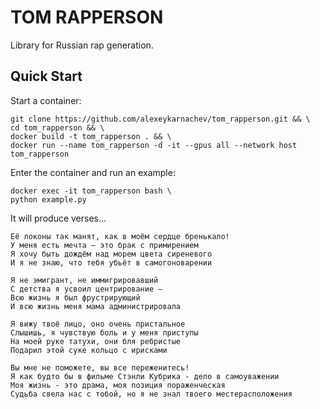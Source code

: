 # TOM RAPPERSON
Library for Russian rap generation.

## Quick Start
Start a container:
```
git clone https://github.com/alexeykarnachev/tom_rapperson.git && \
cd tom_rapperson && \
docker build -t tom_rapperson . && \
docker run --name tom_rapperson -d -it --gpus all --network host tom_rapperson
```

Enter the container and run an example:
```
docker exec -it tom_rapperson bash \
python example.py
```

It will produce verses...
```
Её локоны так манят, как в моём сердце бренькало!
У меня есть мечта – это брак с примирением
Я хочу быть дождём над морем цвета сиреневого
И я не знаю, что тебя убьёт в самогоноварении

Я не эмигрант, не иммигрировавший
С детства я усвоил центрирование –
Всю жизнь я был фрустрирующий
И всю жизнь меня мама администрировала

Я вижу твоё лицо, оно очень пристальное
Слышишь, я чувствую боль и у меня приступы
На моей руке татухи, они бля ребристые
Подарил этой суке кольцо с ирисками

Вы мне не поможете, вы все переженитесь!
Я как будто бы в фильме Стэнли Кубрика - дело в самоуважении
Моя жизнь - это драма, моя позиция пораженческая
Судьба свела нас с тобой, но я не знал твоего местерасположения
```
